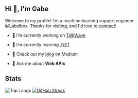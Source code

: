 ## Hi 👋, I'm Gabe

Welcome to my profile! I'm a machine learning support engineer @Labelbox. Thanks for visiting, and I'd love to [connect](https://linkedin.com/in/gabriel-underwood-28320413a)!

- 🔭 I’m currently working on [TalkWave](https://github.com/Gabefire/TalkWave)

- 🌱 I’m currently learning [.NET](https://learn.microsoft.com/en-us/dotnet/core/introduction)

- 📝 Check out my [blog](https://medium.com/@gunderwood14) on Medium

- 💬 Ask me about **Web APIs**

## Stats

![Top Langs](https://github-readme-stats.vercel.app/api/top-langs/?username=Gabefire&size_weight=0.5&count_weight=0.5&langs_count=7)
[![GitHub Streak](https://streak-stats.demolab.com?user=Gabefire)](https://git.io/streak-stats)
<!--
**Gabefire/Gabefire** is a ✨ _special_ ✨ repository because its `README.md` (this file) appears on your GitHub profile.

Here are some ideas to get you started:

- 🔭 I’m currently working on ...
- 🌱 I’m currently learning ...
- 👯 I’m looking to collaborate on ...
- 🤔 I’m looking for help with ...
- 💬 Ask me about ...
- 📫 How to reach me: ...
- 😄 Pronouns: ...
- ⚡ Fun fact: ...
-->
